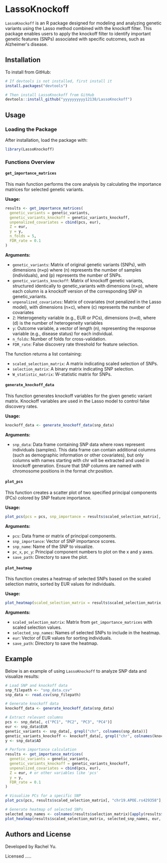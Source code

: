 # LassoKnockoff
`LassoKnockoff` is an R package designed for modeling and analyzing genetic variants using the Lasso method combined with the knockoff filter. This package enables users to apply the knockoff filter to identify important genetic features (SNPs) associated with specific outcomes, such as Alzheimer's disease.

## Installation

To install from GitHub:
```r
# If devtools is not installed, first install it
install.packages("devtools")

# Then install LassoKnockoff from GitHub
devtools::install_github("yyyyyyyyyy12138/LassoKnockoff")
```

## Usage

### Loading the Package

After installation, load the package with:

```r
library(LassoKnockoff)
```

### Functions Overview

#### `get_importance_matrices`

This main function performs the core analysis by calculating the importance matrices for selected genetic variants.

**Usage:**

```r
results <- get_importance_matrices(
  genetic_variants = genetic_variants,
  genetic_variants_knockoff = genetic_variants_knockoff,
  unpenalized_covariates = cbind(pcs, eur),
  Z = eur,  
  y = y,
  n_folds = 5,  
  FDR_rate = 0.1  
)
```

**Arguments:**
- `genetic_variants`: Matrix of original genetic variants (SNPs), with dimensions \(n×p\) where \(n\) represents the number of samples (individuals), and \(p\) represents the number of SNPs.
- `genetic_variants_knockoff`: Matrix of knockoff genetic variants,  structured identically to genetic_variants with dimensions \(n×p\), where each column is a knockoff version of the corresponding SNP in genetic_variants.
- `unpenalized_covariates`: Matrix of covariates (not penalized in the Lasso model), with dimensions \(n×c\), where \(c\) represents the number of covariates
- `Z`: Heterogeneity variable (e.g., EUR or PCs),  dimensions \(n×d\), where \(d\) is the number of heterogeneity variables
- `y`: Outcome variable, a vector of length \(n\), representing the response variable (e.g., disease status) for each individual.
- `n_folds`: Number of folds for cross-validation.
- `FDR_rate`: False discovery rate threshold for feature selection.

The function returns a list containing:
- `scaled_selection_matrix`: A matrix indicating scaled selection of SNPs.
- `selection_matrix`: A binary matrix indicating SNP selection.
- `W_statistic_matrix`: W-statistic matrix for SNPs.

#### `generate_knockoff_data`

This function generates knockoff variables for the given genetic variant matrix. Knockoff variables are used in the Lasso model to control false discovery rates.

**Usage:**

```r
knockoff_data <- generate_knockoff_data(snp_data)
```

**Arguments:**
- `snp_data`: Data frame containing SNP data where rows represent individuals (samples). This data frame can contain additional columns (such as demographic information or other covariates), but only columns with names starting with chr will be extracted and used in knockoff generation. Ensure that SNP columns are named with chromosome positions in the format chr:position.


#### `plot_pcs`

This function creates a scatter plot of two specified principal components (PCs) colored by SNP feature importance.

**Usage:**

```r
plot_pcs(pcs = pcs, snp_importance = results$scaled_selection_matrix[, snp_index], snp_name = "chr19.APOE.rs429358", pc_x = 1, pc_y = 2, save_path = "plots")
```

**Arguments:**
- `pcs`: Data frame or matrix of principal components.
- `snp_importance`: Vector of SNP importance scores.
- `snp_name`: Name of the SNP to visualize.
- `pc_x`, `pc_y`: Principal component numbers to plot on the x and y axes.
- `save_path`: Directory to save the plot.

#### `plot_heatmap`

This function creates a heatmap of selected SNPs based on the scaled selection matrix, sorted by EUR values for individuals.

**Usage:**

```r
plot_heatmap(scaled_selection_matrix = results$scaled_selection_matrix, selected_snp_names = selected_snp_names, eur = eur, save_path = "plots")
```

**Arguments:**
- `scaled_selection_matrix`: Matrix from `get_importance_matrices` with scaled selection values.
- `selected_snp_names`: Names of selected SNPs to include in the heatmap.
- `eur`: Vector of EUR values for sorting individuals.
- `save_path`: Directory to save the heatmap.

## Example

Below is an example of using `LassoKnockoff` to analyze SNP data and visualize results:

```r
# Load SNP and knockoff data
snp_filepath <- "snp_data.csv"
snp_data <- read.csv(snp_filepath)

# Generate knockoff data
knockoff_data <- generate_knockoff_data(snp_data)

# Extract relevant columns
pcs <- snp_data[, c("PC1", "PC2", "PC3", "PC4")]
eur <- snp_data$EUR
genetic_variants <- snp_data[, grepl("chr", colnames(snp_data))]
genetic_variants_knockoff <- knockoff_data[, grepl("chr", colnames(knockoff_data))]
y <- snp_data$AD

# Perform importance calculation
results <- get_importance_matrices(
  genetic_variants = genetic_variants,
  genetic_variants_knockoff = genetic_variants_knockoff,
  unpenalized_covariates = cbind(pcs, eur),
  Z = eur, # or other variables like 'pcs'
  y = y,
  FDR_rate = 0.1
)

# Visualize PCs for a specific SNP
plot_pcs(pcs, results$scaled_selection_matrix[, "chr19.APOE.rs429358"], "chr19.APOE.rs429358", pc_x = 1, pc_y = 2, save_path = "plots")

# Generate heatmap of selected SNPs
selected_snp_names <- colnames(results$selection_matrix)[apply(results$selection_matrix, 2, any)]
plot_heatmap(results$scaled_selection_matrix, selected_snp_names, eur, save_path = "plots")
```

## Authors and License

Developed by Rachel Yu.

Licensed .....



